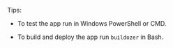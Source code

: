 Tips:
- To test the app run in Windows PowerShell or CMD.

- To build and deploy the app run `buildozer` in Bash.
